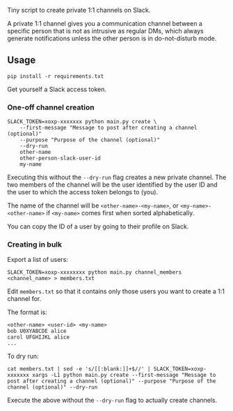 Tiny script to create private 1:1 channels on Slack.

A private 1:1 channel gives you a communication channel between a specific person
that is not as intrusive as regular DMs, which always generate notifications unless
the other person is in do-not-disturb mode.

## Usage

```
pip install -r requirements.txt
```

Get yourself a Slack access token.

### One-off channel creation

```
SLACK_TOKEN=xoxp-xxxxxxx python main.py create \
    --first-message "Message to post after creating a channel (optional)"
    --purpose "Purpose of the channel (optional)"
    --dry-run
    other-name
    other-person-slack-user-id
    my-name
```

Executing this without the `--dry-run` flag creates a new private channel.
The two members of the channel will be the user identified by the user ID and
the user to which the access token belongs to (you).

The name of the channel will be `<other-name>-<my-name>`, or
`<my-name>-<other-name>` if `<my-name>` comes first when sorted alphabetically.

You can copy the ID of a user by going to their profile on Slack.

### Creating in bulk


Export a list of users:

```
SLACK_TOKEN=xoxp-xxxxxxxx python main.py channel_members <channel_name> > members.txt
```

Edit `members.txt` so that it contains only those users you want to create a 1:1 channel for.

The format is:

```
<other-name> <user-id> <my-name>
bob U0XYABCDE alice
carol UFGHIJKL alice
...
```

To dry run:

```
cat members.txt | sed -e 's/[[:blank:]]+$//' | SLACK_TOKEN=xoxp-xxxxxxx xargs -L1 python main.py create --first-message "Message to post after creating a channel (optional)" --purpose "Purpose of the channel (optional)" --dry-run
```

Execute the above without the `--dry-run` flag to actually create channels.
